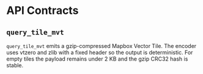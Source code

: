 # API Contracts

## `query_tile_mvt`

`query_tile_mvt` emits a gzip-compressed Mapbox Vector Tile. The encoder
uses vtzero and zlib with a fixed header so the output is deterministic.
For empty tiles the payload remains under 2 KB and the gzip CRC32 hash is
stable.
